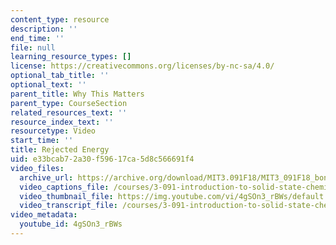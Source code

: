 ```yaml
---
content_type: resource
description: ''
end_time: ''
file: null
learning_resource_types: []
license: https://creativecommons.org/licenses/by-nc-sa/4.0/
optional_tab_title: ''
optional_text: ''
parent_title: Why This Matters
parent_type: CourseSection
related_resources_text: ''
resource_index_text: ''
resourcetype: Video
start_time: ''
title: Rejected Energy
uid: e33bcab7-2a30-f596-17ca-5d8c566691f4
video_files:
  archive_url: https://archive.org/download/MIT3.091F18/MIT3_091F18_bonus_lec01_wtm_300k.mp4
  video_captions_file: /courses/3-091-introduction-to-solid-state-chemistry-fall-2018/4gSOn3_rBWs_captions.webvtt
  video_thumbnail_file: https://img.youtube.com/vi/4gSOn3_rBWs/default.jpg
  video_transcript_file: /courses/3-091-introduction-to-solid-state-chemistry-fall-2018/e90ae16354713faf5dc50c9b0b61ab8a_jP6-jBFCpNY.pdf
video_metadata:
  youtube_id: 4gSOn3_rBWs
---
```

